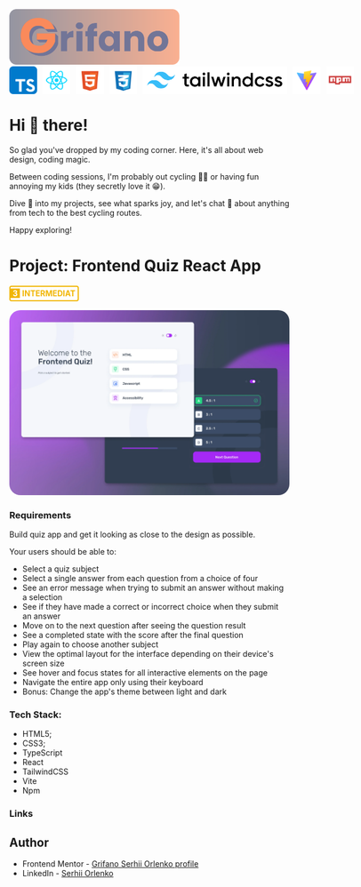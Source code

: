 <img src="./github_assests//grifano-logo.svg" alt="grifano logo" height="100"/>

<div style="display: flex; gap: 10px; align-items: center;">
  <!-- <img src="./github_assests/js-logo.svg" alt="javascript" height="50"/> -->
  <img src="./github_assests/typescript-icon.svg" alt="typescript" height="50"/>
  <img src="./github_assests/react-logo.svg" alt="typescript" height="50"/>
  <img src="./github_assests/html-logo.svg" alt="html" height="50"/>
  <img src="./github_assests/css-logo.svg" alt="CSS" height="50"/>
  <!-- <img srdocs/github_assests/next.svg" alt="NextJS" height="50"/> -->
  <img src="./github_assests/tailwind.svg" alt="TailwindCSS" height="50"/>
  <img src="./github_assests/vite-logo.svg" alt="vite" height="50"/>
  <img src="./github_assests/npm-logo.svg" alt="npm" height="50"/>
</div>

# Hi 👋 there!

So glad you've dropped by my coding corner. Here, it's all about web design,
coding magic.

Between coding sessions, I'm probably out cycling 🚴‍♂️ or having fun annoying my
kids (they secretly love it 😁).

Dive 👀 into my projects, see what sparks joy, and let's chat 💬 about anything
from tech to the best cycling routes.

Happy exploring!

# Project: Frontend Quiz React App

<div style="display:inline-flex; margin-bottom: 16px; border-radius: 4px; font-weight: bold; background-color: #fff; min-height: 24px; align-items: center; border: 2px solid #f1b604"><span style="background-color: #f1b604; color: #fff; padding: 0 4px;">3</span><span style="color: #f1b604; padding: 0 4px; text-transform: uppercase;">Intermediat</span></div>

<img src="./github_assests//preview.webp" alt="project preview" height="auto" style="border-radius: 20px"/>

### Requirements

Build quiz app and get it looking as close to the design as possible.

Your users should be able to:

- Select a quiz subject
- Select a single answer from each question from a choice of four
- See an error message when trying to submit an answer without making a selection
- See if they have made a correct or incorrect choice when they submit an answer
- Move on to the next question after seeing the question result
- See a completed state with the score after the final question
- Play again to choose another subject
- View the optimal layout for the interface depending on their device's screen size
- See hover and focus states for all interactive elements on the page
- Navigate the entire app only using their keyboard
- Bonus: Change the app's theme between light and dark

### Tech Stack:

- HTML5;
- CSS3;
- TypeScript
- React
- TailwindCSS
- Vite
- Npm

### Links

<!--
- Solution URL:
  [FrontendMentor Solution Hub]() -->
<!-- - Live Site URL:
  [Live Preview at Vercel]() -->

## Author

- Frontend Mentor -
  [Grifano Serhii Orlenko profile](https://www.frontendmentor.io/profile/grifano)
- LinkedIn - [Serhii Orlenko](https://www.linkedin.com/in/grifano/)
